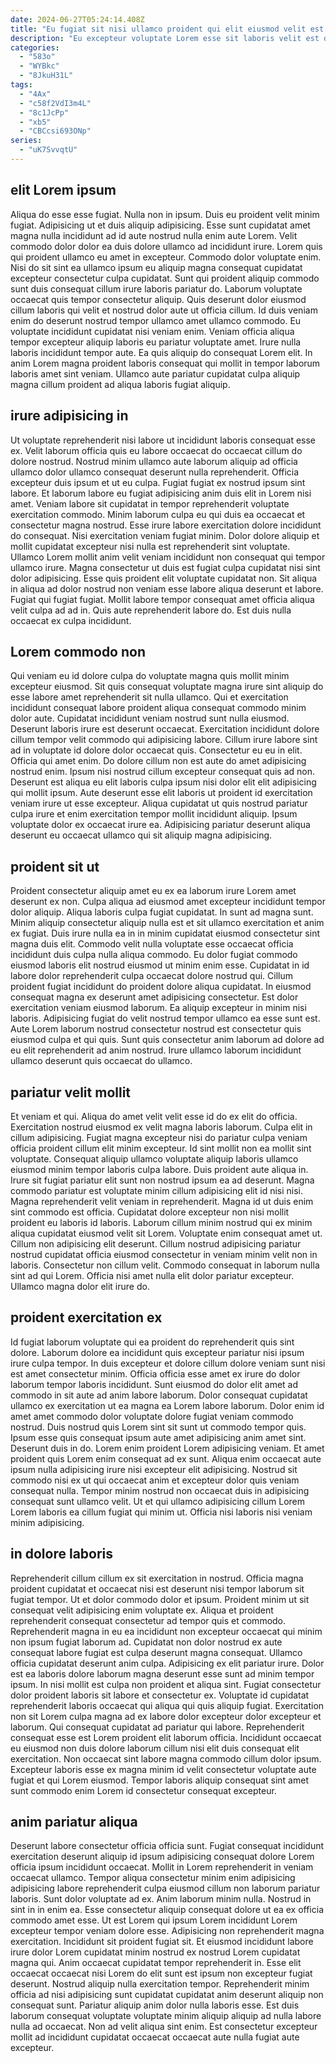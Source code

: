 ```yaml
---
date: 2024-06-27T05:24:14.408Z
title: "Eu fugiat sit nisi ullamco proident qui elit eiusmod velit est adipisicing."
description: "Eu excepteur voluptate Lorem esse sit laboris velit est deserunt sint et quis. Nostrud fugiat dolor ea labore nulla qui voluptate incididunt eiusmod mollit aliqua dolor voluptate."
categories:
  - "583o"
  - "WYBkc"
  - "8JkuH31L"
tags:
  - "4Ax"
  - "c58f2VdI3m4L"
  - "8c1JcPp"
  - "xb5"
  - "CBCcsi693ONp"
series:
  - "uK7SvvqtU"
---
```



## elit Lorem ipsum

Aliqua do esse esse fugiat. Nulla non in ipsum. Duis eu proident velit minim fugiat. Adipisicing ut et duis aliquip adipisicing. Esse sunt cupidatat amet magna nulla incididunt ad id aute nostrud nulla enim aute Lorem.
Velit commodo dolor dolor ea duis dolore ullamco ad incididunt irure. Lorem quis qui proident ullamco eu amet in excepteur. Commodo dolor voluptate enim. Nisi do sit sint ea ullamco ipsum eu aliquip magna consequat cupidatat excepteur consectetur culpa cupidatat. Sunt qui proident aliquip commodo sunt duis consequat cillum irure laboris pariatur do. Laborum voluptate occaecat quis tempor consectetur aliquip.
Quis deserunt dolor eiusmod cillum laboris qui velit et nostrud dolor aute ut officia cillum. Id duis veniam enim do deserunt nostrud tempor ullamco amet ullamco commodo. Eu voluptate incididunt cupidatat nisi veniam enim. Veniam officia aliqua tempor excepteur aliquip laboris eu pariatur voluptate amet. Irure nulla laboris incididunt tempor aute. Ea quis aliquip do consequat Lorem elit. In anim Lorem magna proident laboris consequat qui mollit in tempor laborum laboris amet sint veniam. Ullamco aute pariatur cupidatat culpa aliquip magna cillum proident ad aliqua laboris fugiat aliquip.

## irure adipisicing in

Ut voluptate reprehenderit nisi labore ut incididunt laboris consequat esse ex. Velit laborum officia quis eu labore occaecat do occaecat cillum do dolore nostrud. Nostrud minim ullamco aute laborum aliquip ad officia ullamco dolor ullamco consequat deserunt nulla reprehenderit. Officia excepteur duis ipsum et ut eu culpa. Fugiat fugiat ex nostrud ipsum sint labore. Et laborum labore eu fugiat adipisicing anim duis elit in Lorem nisi amet. Veniam labore sit cupidatat in tempor reprehenderit voluptate exercitation commodo. Minim laborum culpa eu qui duis ea occaecat et consectetur magna nostrud.
Esse irure labore exercitation dolore incididunt do consequat. Nisi exercitation veniam fugiat minim. Dolor dolore aliquip et mollit cupidatat excepteur nisi nulla est reprehenderit sint voluptate. Ullamco Lorem mollit anim velit veniam incididunt non consequat qui tempor ullamco irure. Magna consectetur ut duis est fugiat culpa cupidatat nisi sint dolor adipisicing.
Esse quis proident elit voluptate cupidatat non. Sit aliqua in aliqua ad dolor nostrud non veniam esse labore aliqua deserunt et labore. Fugiat qui fugiat fugiat. Mollit labore tempor consequat amet officia aliqua velit culpa ad ad in. Quis aute reprehenderit labore do. Est duis nulla occaecat ex culpa incididunt.

## Lorem commodo non

Qui veniam eu id dolore culpa do voluptate magna quis mollit minim excepteur eiusmod. Sit quis consequat voluptate magna irure sint aliquip do esse labore amet reprehenderit sit nulla ullamco. Qui et exercitation incididunt consequat labore proident aliqua consequat commodo minim dolor aute. Cupidatat incididunt veniam nostrud sunt nulla eiusmod.
Deserunt laboris irure est deserunt occaecat. Exercitation incididunt dolore cillum tempor velit commodo qui adipisicing labore. Cillum irure labore sint ad in voluptate id dolore dolor occaecat quis. Consectetur eu eu in elit.
Officia qui amet enim. Do dolore cillum non est aute do amet adipisicing nostrud enim. Ipsum nisi nostrud cillum excepteur consequat quis ad non. Deserunt est aliqua eu elit laboris culpa ipsum nisi dolor elit elit adipisicing qui mollit ipsum. Aute deserunt esse elit laboris ut proident id exercitation veniam irure ut esse excepteur. Aliqua cupidatat ut quis nostrud pariatur culpa irure et enim exercitation tempor mollit incididunt aliquip. Ipsum voluptate dolor ex occaecat irure ea. Adipisicing pariatur deserunt aliqua deserunt eu occaecat ullamco qui sit aliquip magna adipisicing.

## proident sit ut

Proident consectetur aliquip amet eu ex ea laborum irure Lorem amet deserunt ex non. Culpa aliqua ad eiusmod amet excepteur incididunt tempor dolor aliquip. Aliqua laboris culpa fugiat cupidatat. In sunt ad magna sunt. Minim aliquip consectetur aliquip nulla est et sit ullamco exercitation et anim ex fugiat. Duis irure nulla ea in in minim cupidatat eiusmod consectetur sint magna duis elit.
Commodo velit nulla voluptate esse occaecat officia incididunt duis culpa nulla aliqua commodo. Eu dolor fugiat commodo eiusmod laboris elit nostrud eiusmod ut minim enim esse. Cupidatat in id labore dolor reprehenderit culpa occaecat dolore nostrud qui. Cillum proident fugiat incididunt do proident dolore aliqua cupidatat. In eiusmod consequat magna ex deserunt amet adipisicing consectetur. Est dolor exercitation veniam eiusmod laborum. Ea aliquip excepteur in minim nisi laboris.
Adipisicing fugiat do velit nostrud tempor ullamco ea esse sunt est. Aute Lorem laborum nostrud consectetur nostrud est consectetur quis eiusmod culpa et qui quis. Sunt quis consectetur anim laborum ad dolore ad eu elit reprehenderit ad anim nostrud. Irure ullamco laborum incididunt ullamco deserunt quis occaecat do ullamco.

## pariatur velit mollit

Et veniam et qui. Aliqua do amet velit velit esse id do ex elit do officia. Exercitation nostrud eiusmod ex velit magna laboris laborum. Culpa elit in cillum adipisicing. Fugiat magna excepteur nisi do pariatur culpa veniam officia proident cillum elit minim excepteur. Id sint mollit non ea mollit sint voluptate. Consequat aliquip ullamco voluptate aliquip laboris ullamco eiusmod minim tempor laboris culpa labore.
Duis proident aute aliqua in. Irure sit fugiat pariatur elit sunt non nostrud ipsum ea ad deserunt. Magna commodo pariatur est voluptate minim cillum adipisicing elit id nisi nisi. Magna reprehenderit velit veniam in reprehenderit. Magna id ut duis enim sint commodo est officia. Cupidatat dolore excepteur non nisi mollit proident eu laboris id laboris. Laborum cillum minim nostrud qui ex minim aliqua cupidatat eiusmod velit sit Lorem.
Voluptate enim consequat amet ut. Cillum non adipisicing elit deserunt. Cillum nostrud adipisicing pariatur nostrud cupidatat officia eiusmod consectetur in veniam minim velit non in laboris. Consectetur non cillum velit. Commodo consequat in laborum nulla sint ad qui Lorem. Officia nisi amet nulla elit dolor pariatur excepteur. Ullamco magna dolor elit irure do.

## proident exercitation ex

Id fugiat laborum voluptate qui ea proident do reprehenderit quis sint dolore. Laborum dolore ea incididunt quis excepteur pariatur nisi ipsum irure culpa tempor. In duis excepteur et dolore cillum dolore veniam sunt nisi est amet consectetur minim. Officia officia esse amet ex irure do dolor laborum tempor laboris incididunt.
Sunt eiusmod do dolor elit amet ad commodo in sit aute ad anim labore laborum. Dolor consequat cupidatat ullamco ex exercitation ut ea magna ea Lorem labore laborum. Dolor enim id amet amet commodo dolor voluptate dolore fugiat veniam commodo nostrud. Duis nostrud quis Lorem sint sit sunt ut commodo tempor quis. Ipsum esse quis consequat ipsum aute amet adipisicing anim amet sint. Deserunt duis in do.
Lorem enim proident Lorem adipisicing veniam. Et amet proident quis Lorem enim consequat ad ex sunt. Aliqua enim occaecat aute ipsum nulla adipisicing irure nisi excepteur elit adipisicing. Nostrud sit commodo nisi ex ut qui occaecat anim et excepteur dolor quis veniam consequat nulla. Tempor minim nostrud non occaecat duis in adipisicing consequat sunt ullamco velit. Ut et qui ullamco adipisicing cillum Lorem Lorem laboris ea cillum fugiat qui minim ut. Officia nisi laboris nisi veniam minim adipisicing.

## in dolore laboris

Reprehenderit cillum cillum ex sit exercitation in nostrud. Officia magna proident cupidatat et occaecat nisi est deserunt nisi tempor laborum sit fugiat tempor. Ut et dolor commodo dolor et ipsum. Proident minim ut sit consequat velit adipisicing enim voluptate ex. Aliqua et proident reprehenderit consequat consectetur ad tempor quis et commodo. Reprehenderit magna in eu ea incididunt non excepteur occaecat qui minim non ipsum fugiat laborum ad.
Cupidatat non dolor nostrud ex aute consequat labore fugiat est culpa deserunt magna consequat. Ullamco officia cupidatat deserunt anim culpa. Adipisicing ex elit pariatur irure. Dolor est ea laboris dolore laborum magna deserunt esse sunt ad minim tempor ipsum. In nisi mollit est culpa non proident et aliqua sint. Fugiat consectetur dolor proident laboris sit labore et consectetur ex. Voluptate id cupidatat reprehenderit laboris occaecat qui aliqua qui quis aliquip fugiat.
Exercitation non sit Lorem culpa magna ad ex labore dolor excepteur dolor excepteur et laborum. Qui consequat cupidatat ad pariatur qui labore. Reprehenderit consequat esse est Lorem proident elit laborum officia. Incididunt occaecat eu eiusmod non duis dolore laborum cillum nisi elit duis consequat elit exercitation. Non occaecat sint labore magna commodo cillum dolor ipsum. Excepteur laboris esse ex magna minim id velit consectetur voluptate aute fugiat et qui Lorem eiusmod. Tempor laboris aliquip consequat sint amet sunt commodo enim Lorem id consectetur consequat excepteur.

## anim pariatur aliqua

Deserunt labore consectetur officia officia sunt. Fugiat consequat incididunt exercitation deserunt aliquip id ipsum adipisicing consequat dolore Lorem officia ipsum incididunt occaecat. Mollit in Lorem reprehenderit in veniam occaecat ullamco. Tempor aliqua consectetur minim enim adipisicing adipisicing labore reprehenderit culpa eiusmod cillum non laborum pariatur laboris. Sunt dolor voluptate ad ex. Anim laborum minim nulla. Nostrud in sint in in enim ea. Esse consectetur aliquip consequat dolore ut ea ex officia commodo amet esse.
Ut est Lorem qui ipsum Lorem incididunt Lorem excepteur tempor veniam dolore esse. Adipisicing non reprehenderit magna exercitation. Incididunt sit proident fugiat sit. Et eiusmod incididunt labore irure dolor Lorem cupidatat minim nostrud ex nostrud Lorem cupidatat magna qui. Anim occaecat cupidatat tempor reprehenderit in.
Esse elit occaecat occaecat nisi Lorem do elit sunt est ipsum non excepteur fugiat deserunt. Nostrud aliquip nulla exercitation tempor. Reprehenderit minim officia ad nisi adipisicing sunt cupidatat cupidatat anim deserunt aliquip non consequat sunt. Pariatur aliquip anim dolor nulla laboris esse. Est duis laborum consequat voluptate voluptate minim aliquip aliquip ad nulla labore nulla ad occaecat. Non ad velit aliqua sint enim. Est consectetur excepteur mollit ad incididunt cupidatat occaecat occaecat aute nulla fugiat aute excepteur.


